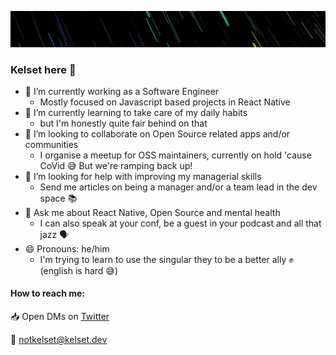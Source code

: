 <!--
**kelset/kelset** is a ✨ _special_ ✨ repository because its `README.md` (this file) appears on your GitHub profile.
-->

![Photo of a trail of stars, which has been colorized to resemble a rainbow](https://github.com/kelset/kelset/blob/master/background.jpg)

### Kelset here 👋

- 🔭 I’m currently working as a Software Engineer
  - Mostly focused on Javascript based projects in React Native
- 🌱 I’m currently learning to take care of my daily habits
  - but I'm honestly quite fair behind on that
- 👯 I’m looking to collaborate on Open Source related apps and/or communities
  - I organise a meetup for OSS maintainers, currently on hold 'cause CoVid 😅 But we're ramping back up!
- 🤔 I’m looking for help with improving my managerial skills
  - Send me articles on being a manager and/or a team lead in the dev space 📚
- 💬 Ask me about React Native, Open Source and mental health
  - I can also speak at your conf, be a guest in your podcast and all that jazz 🗣
- 😄 Pronouns: he/him
  - I'm trying to learn to use the singular they to be a better ally ✊ (english is hard 😅)

#### How to reach me:

📥 Open DMs on [Twitter](https://twitter.com/kelset)

📧 notkelset@kelset.dev
